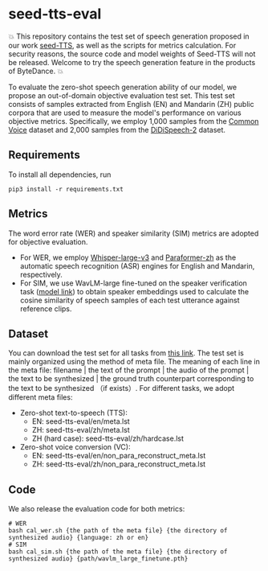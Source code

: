# seed-tts-eval
:boom: This repository contains the test set of speech generation proposed in our work [seed-TTS](https://arxiv.org/abs/2406.02430), as well as the scripts for metrics calculation. For security reasons, the source code and model weights of Seed-TTS will not be released. Welcome to try the speech generation feature in the products of ByteDance. :boom:

To evaluate the zero-shot speech generation ability of our model, we propose an out-of-domain objective evaluation test set. This test set consists of samples extracted from English (EN) and Mandarin (ZH) public corpora that are used to measure the model's performance on various objective metrics. Specifically, we employ 1,000 samples from the [Common Voice](https://commonvoice.mozilla.org/en) dataset and 2,000 samples from the [DiDiSpeech-2](https://arxiv.org/pdf/2010.09275) dataset. 

## Requirements
To install all dependencies, run 
```
pip3 install -r requirements.txt
```

## Metrics
The word error rate (WER) and speaker similarity (SIM) metrics are adopted for objective evaluation. 
* For WER, we employ [Whisper-large-v3](https://huggingface.co/openai/whisper-large-v3) and [Paraformer-zh](https://huggingface.co/funasr/paraformer-zh) as the automatic speech recognition (ASR) engines for English and Mandarin, respectively.
* For SIM, we use WavLM-large fine-tuned on the speaker verification task ([model link](https://drive.google.com/file/d/1-aE1NfzpRCLxA4GUxX9ITI3F9LlbtEGP/view)) to obtain speaker embeddings used to calculate the cosine similarity of speech samples of each test utterance against reference clips.

## Dataset
You can download the test set for all tasks from [this link](https://drive.google.com/file/d/1GlSjVfSHkW3-leKKBlfrjuuTGqQ_xaLP/edit). 
The test set is mainly organized using the method of meta file. The meaning of each line in the meta file: filename | the text of the prompt | the audio of the prompt | the text to be synthesized | the ground truth counterpart corresponding to the text to be synthesized （if exists）. For different tasks, we adopt different meta files:
* Zero-shot text-to-speech (TTS):
  * EN: seed-tts-eval/en/meta.lst
  * ZH: seed-tts-eval/zh/meta.lst
  * ZH (hard case): seed-tts-eval/zh/hardcase.lst
* Zero-shot voice conversion (VC):
  * EN: seed-tts-eval/en/non_para_reconstruct_meta.lst
  * ZH: seed-tts-eval/zh/non_para_reconstruct_meta.lst

## Code
We also release the evaluation code for both metrics:
```
# WER
bash cal_wer.sh {the path of the meta file} {the directory of synthesized audio} {language: zh or en}
# SIM
bash cal_sim.sh {the path of the meta file} {the directory of synthesized audio} {path/wavlm_large_finetune.pth}
```
